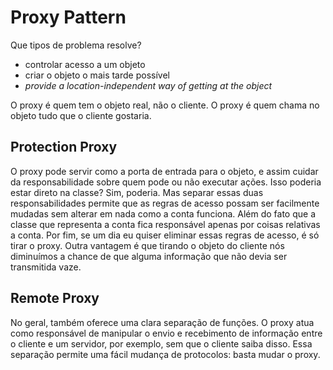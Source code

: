 # Proxy Pattern

Que tipos de problema resolve?
- controlar acesso a um objeto
- criar o objeto o mais tarde possível
- *provide a location-independent way of getting at the object*

O proxy é quem tem o objeto real, não o cliente. O proxy é quem chama no objeto tudo que o cliente gostaria.

## Protection Proxy

O proxy pode servir como a porta de entrada para o objeto, e assim cuidar da responsabilidade sobre quem pode ou não executar ações.
Isso poderia estar direto na classe? Sim, poderia. Mas separar essas duas responsabilidades permite que as regras de acesso possam ser facilmente mudadas sem alterar em nada como a conta funciona. Além do fato que a classe que representa a conta fica responsável apenas por coisas relativas a conta.
Por fim, se um dia eu quiser eliminar essas regras de acesso, é só tirar o proxy.
Outra vantagem é que tirando o objeto do cliente nós diminuímos a chance de que alguma informação que não devia ser transmitida vaze.

## Remote Proxy

No geral, também oferece uma clara separação de funções. O proxy atua como responsável de manipular o envio e recebimento de informação entre o cliente e um servidor, por exemplo, sem que o cliente saiba disso. Essa separação permite uma fácil mudança de protocolos: basta mudar o proxy.

